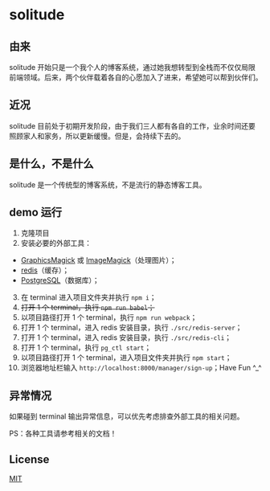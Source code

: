# solitude

## 由来
solitude 开始只是一个我个人的博客系统，通过她我想转型到全栈而不仅仅局限前端领域。后来，两个伙伴载着各自的心愿加入了进来，希望她可以帮到伙伴们。

## 近况
solitude 目前处于初期开发阶段，由于我们三人都有各自的工作，业余时间还要照顾家人和家务，所以更新缓慢。但是，会持续下去的。

## 是什么，不是什么
solitude 是一个传统型的博客系统，不是流行的静态博客工具。

## demo 运行
1. 克隆项目
2. 安装必要的外部工具：
  * [GraphicsMagick](http://www.graphicsmagick.org/) 或 [ImageMagick](http://www.imagemagick.org/)（处理图片）；
  * [redis](http://redis.io/)（缓存）；
  * [PostgreSQL](http://www.postgresql.org/)（数据库）；
3. 在 terminal 进入项目文件夹并执行 `npm i`；
4. ~~打开 1 个 terminal，执行 `npm run babel`；~~
5. 以项目路径打开 1 个 terminal，执行 `npm run webpack`；
6. 打开 1 个 terminal，进入 redis 安装目录，执行 `./src/redis-server`；
7. 打开 1 个 terminal，进入 redis 安装目录，执行 `./src/redis-cli`；
8. 打开 1 个 terminal，执行 `pg_ctl start`；
9. 以项目路径打开 1 个 terminal，进入项目文件夹并执行 `npm start`；
10. 浏览器地址栏输入 `http://localhost:8000/manager/sign-up`；Have Fun ^_^

## 异常情况
如果碰到 terminal 输出异常信息，可以优先考虑排查外部工具的相关问题。

PS：各种工具请参考相关的文档！

## License
[MIT](https://github.com/rong8296/solitude/blob/master/LICENSE)
